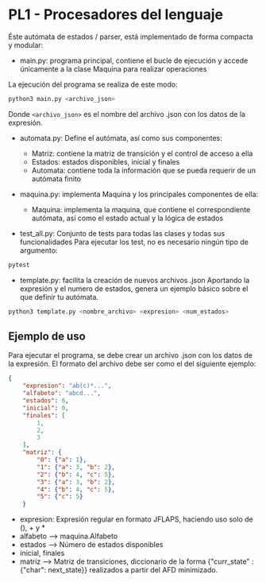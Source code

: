 # PL1 - Procesadores del lenguaje

Éste autómata de estados / parser, está implementado de forma compacta y modular:

* main.py: programa principal, contiene el bucle de ejecución y accede únicamente
a la clase Maquina para realizar operaciones

La ejecución del programa se realiza de este modo:

```bash
python3 main.py <archivo_json>
```

Donde `<archivo_json>` es el nombre del archivo .json con los
datos de la expresión.

* automata.py: Define el autómata, así como sus componentes:
  * Matriz: contiene la matriz de transición y el control de acceso a ella
  * Estados: estados disponibles, inicial y finales
  * Automata: contiene toda la información que se pueda requerir de un
    autómata finito

* maquina.py: implementa Maquina y los principales componentes de ella:

  * Maquina: implementa la maquina, que contiene el correspondiente
    autómata, así como el estado actual y la lógica de estados

* test_all.py: Conjunto de tests para todas las clases y todas sus funcionalidades
Para ejecutar los test, no es necesario ningún tipo de argumento:

```bash
pytest
```

* template.py: facilita la creación de nuevos archivos .json
Aportando la expresión y el numero de estados, genera un ejemplo básico sobre el
que definir tu autómata.

```bash
python3 template.py <nombre_archivo> <expresion> <num_estados>
```

## Ejemplo de uso

Para ejecutar el programa, se debe crear un archivo .json con los datos
de la expresión. El formato del archivo debe ser como el del siguiente ejemplo:

```json
{
    "expresion": "ab(c)*...",
    "alfabeto": "abcd...",
    "estados": 6,
    "inicial": 0,
    "finales": [
        1,
        2,
        3
    ],
    "matriz": {
        "0": {"a": 1},
        "1": {"a": 3, "b": 2},
        "2": {"b": 4, "c": 5},
        "3": {"a": 3, "b": 2},
        "4": {"b": 4, "c": 5},
        "5": {"c": 5}
    }
```

* expresion: Expresión regular en formato JFLAPS, haciendo uso solo de (), + y *
* alfabeto --> maquina.Alfabeto
* estados --> Número de estados disponibles
* inicial, finales
* matriz --> Matriz de transiciones, diccionario de la forma {"curr_state" :
{"char": next_state}} realizados a partir del AFD minimizado.
